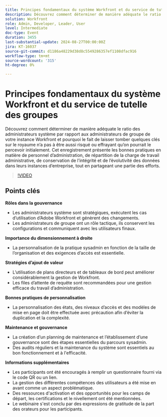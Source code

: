 ```yaml
---
title: Principes fondamentaux du système Workfront et du service de tutelle des groupes
description: Découvrez comment déterminer de manière adéquate le ratio des administrateurs système par rapport aux administrateurs de groupe de votre instance Workfront et pourquoi le fait de laisser tomber quelques clés sur le royaume n’a pas à être aussi risqué ou effrayant qu’on pourrait le percevoir initialement. Cet enregistrement présente les bonnes pratiques en matière de personnel d’administration, de répartition de la charge de travail administrative, de conservation de l’intégrité et de l’évolutivité des données dans leurs instances d’entreprise, tout en partageant une partie des efforts.
solution: Workfront
role: Admin, Developer, Leader, User
level: Intermediate
doc-type: Event
duration: 3455
last-substantial-update: 2024-08-27T00:00:00Z
jira: KT-16037
source-git-commit: d1186a48229d38d8c5549286357ef1108dfac916
workflow-type: tm+mt
source-wordcount: '315'
ht-degree: 0%

---
```



# Principes fondamentaux du système Workfront et du service de tutelle des groupes

Découvrez comment déterminer de manière adéquate le ratio des administrateurs système par rapport aux administrateurs de groupe de votre instance Workfront et pourquoi le fait de laisser tomber quelques clés sur le royaume n’a pas à être aussi risqué ou effrayant qu’on pourrait le percevoir initialement. Cet enregistrement présente les bonnes pratiques en matière de personnel d’administration, de répartition de la charge de travail administrative, de conservation de l’intégrité et de l’évolutivité des données dans leurs instances d’entreprise, tout en partageant une partie des efforts.

>[!VIDEO](https://video.tv.adobe.com/v/3433002/?learn=on)

## Points clés

**Rôles dans la gouvernance**

* Les administrateurs système sont stratégiques, exécutent les cas d’utilisation d’Adobe Workfront et génèrent des changements.
* Les administrateurs de groupe ont un rôle tactique, ils conservent les configurations et communiquent avec les utilisateurs finaux.

**Importance du dimensionnement à droite**

* La personnalisation de la pratique sysadmin en fonction de la taille de l’organisation et des exigences d’accès est essentielle.

**Stratégies d’ajout de valeur**

* L’utilisation de plans directeurs et de tableaux de bord peut améliorer considérablement la gestion de Workfront.
* Les files d’attente de requête sont recommandées pour une gestion efficace du travail d’administration.

**Bonnes pratiques de personnalisation**

* La personnalisation des états, des niveaux d’accès et des modèles de mise en page doit être effectuée avec précaution afin d’éviter la duplication et la complexité.

**Maintenance et gouvernance**

* La création d’un planning de maintenance et l’établissement d’une gouvernance sont des étapes essentielles du parcours sysadmin.
* Des audits réguliers et la maintenance du système sont essentiels au bon fonctionnement et à l&#39;efficacité.

**Informations supplémentaires**

* Les participants ont été encouragés à remplir un questionnaire fourni via le code QR ou un lien.
* La gestion des différentes compétences des utilisateurs a été mise en avant comme un aspect problématique.
* Des ressources d&#39;activation et des opportunités pour les camps de départ, les certifications et le nivellement ont été mentionnées.
* Le webinaire s&#39;est conclu par des expressions de gratitude de la part des orateurs pour les participants.
